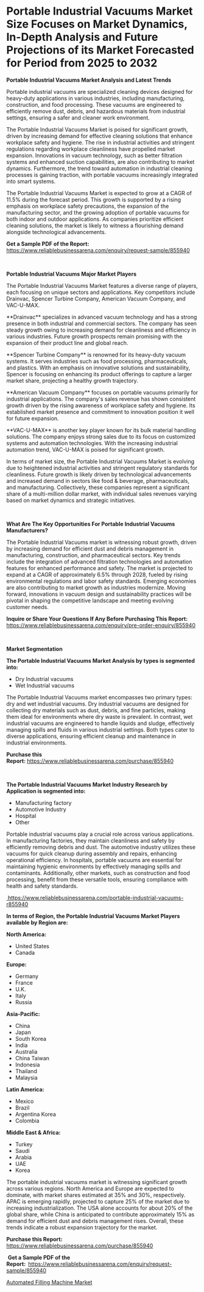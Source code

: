<p><h1>Portable Industrial Vacuums Market Size Focuses on Market Dynamics, In-Depth Analysis and Future Projections of its Market Forecasted for Period from 2025 to 2032</h1></p><p><strong>Portable Industrial Vacuums Market Analysis and Latest Trends</strong></p>
<p><p>Portable industrial vacuums are specialized cleaning devices designed for heavy-duty applications in various industries, including manufacturing, construction, and food processing. These vacuums are engineered to efficiently remove dust, debris, and hazardous materials from industrial settings, ensuring a safer and cleaner work environment.</p><p>The Portable Industrial Vacuums Market is poised for significant growth, driven by increasing demand for effective cleaning solutions that enhance workplace safety and hygiene. The rise in industrial activities and stringent regulations regarding workplace cleanliness have propelled market expansion. Innovations in vacuum technology, such as better filtration systems and enhanced suction capabilities, are also contributing to market dynamics. Furthermore, the trend toward automation in industrial cleaning processes is gaining traction, with portable vacuums increasingly integrated into smart systems.</p><p>The Portable Industrial Vacuums Market is expected to grow at a CAGR of 11.5% during the forecast period. This growth is supported by a rising emphasis on workplace safety precautions, the expansion of the manufacturing sector, and the growing adoption of portable vacuums for both indoor and outdoor applications. As companies prioritize efficient cleaning solutions, the market is likely to witness a flourishing demand alongside technological advancements.</p></p>
<p><strong>Get a Sample PDF of the Report:&nbsp;</strong> <a href="https://www.reliablebusinessarena.com/enquiry/request-sample/855940?utm_campaign=2279&utm_medium=2&utm_source=Github&utm_content=ia&utm_term=20022025&utm_id=portable-industrial-vacuums">https://www.reliablebusinessarena.com/enquiry/request-sample/855940</a></p>
<p>&nbsp;</p>
<p><strong>Portable Industrial Vacuums Major Market Players</strong></p>
<p><p>The Portable Industrial Vacuums Market features a diverse range of players, each focusing on unique sectors and applications. Key competitors include Drainvac, Spencer Turbine Company, American Vacuum Company, and VAC-U-MAX. </p><p>**Drainvac** specializes in advanced vacuum technology and has a strong presence in both industrial and commercial sectors. The company has seen steady growth owing to increasing demand for cleanliness and efficiency in various industries. Future growth prospects remain promising with the expansion of their product line and global reach.</p><p>**Spencer Turbine Company** is renowned for its heavy-duty vacuum systems. It serves industries such as food processing, pharmaceuticals, and plastics. With an emphasis on innovative solutions and sustainability, Spencer is focusing on enhancing its product offerings to capture a larger market share, projecting a healthy growth trajectory.</p><p>**American Vacuum Company** focuses on portable vacuums primarily for industrial applications. The company's sales revenue has shown consistent growth driven by the rising awareness of workplace safety and hygiene. Its established market presence and commitment to innovation position it well for future expansion.</p><p>**VAC-U-MAX** is another key player known for its bulk material handling solutions. The company enjoys strong sales due to its focus on customized systems and automation technologies. With the increasing industrial automation trend, VAC-U-MAX is poised for significant growth.</p><p>In terms of market size, the Portable Industrial Vacuums Market is evolving due to heightened industrial activities and stringent regulatory standards for cleanliness. Future growth is likely driven by technological advancements and increased demand in sectors like food & beverage, pharmaceuticals, and manufacturing. Collectively, these companies represent a significant share of a multi-million dollar market, with individual sales revenues varying based on market dynamics and strategic initiatives.</p></p>
<p>&nbsp;</p>
<p><strong>What Are The Key Opportunities For Portable Industrial Vacuums Manufacturers?</strong></p>
<p><p>The Portable Industrial Vacuums market is witnessing robust growth, driven by increasing demand for efficient dust and debris management in manufacturing, construction, and pharmaceutical sectors. Key trends include the integration of advanced filtration technologies and automation features for enhanced performance and safety. The market is projected to expand at a CAGR of approximately 6.5% through 2028, fueled by rising environmental regulations and labor safety standards. Emerging economies are also contributing to market growth as industries modernize. Moving forward, innovations in vacuum design and sustainability practices will be pivotal in shaping the competitive landscape and meeting evolving customer needs.</p></p>
<p><strong>Inquire or Share Your Questions If Any Before Purchasing This Report:</strong> <a href="https://www.reliablebusinessarena.com/enquiry/pre-order-enquiry/855940?utm_campaign=2279&utm_medium=2&utm_source=Github&utm_content=ia&utm_term=20022025&utm_id=portable-industrial-vacuums">https://www.reliablebusinessarena.com/enquiry/pre-order-enquiry/855940</a></p>
<p>&nbsp;</p>
<p><strong>Market Segmentation</strong></p>
<p><strong>The Portable Industrial Vacuums Market Analysis by types is segmented into:</strong></p>
<p><ul><li>Dry Industrial vacuums</li><li>Wet Industrial vacuums</li></ul></p>
<p><p>The Portable Industrial Vacuums market encompasses two primary types: dry and wet industrial vacuums. Dry industrial vacuums are designed for collecting dry materials such as dust, debris, and fine particles, making them ideal for environments where dry waste is prevalent. In contrast, wet industrial vacuums are engineered to handle liquids and sludge, effectively managing spills and fluids in various industrial settings. Both types cater to diverse applications, ensuring efficient cleanup and maintenance in industrial environments.</p></p>
<p><strong>Purchase this Report:&nbsp;</strong><a href="https://www.reliablebusinessarena.com/purchase/855940?utm_campaign=2279&utm_medium=2&utm_source=Github&utm_content=ia&utm_term=20022025&utm_id=portable-industrial-vacuums">https://www.reliablebusinessarena.com/purchase/855940</a></p>
<p>&nbsp;</p>
<p><strong>The Portable Industrial Vacuums Market Industry Research by Application is segmented into:</strong></p>
<p><ul><li>Manufacturing factory</li><li>Automotive Industry</li><li>Hospital</li><li>Other</li></ul></p>
<p><p>Portable industrial vacuums play a crucial role across various applications. In manufacturing factories, they maintain cleanliness and safety by efficiently removing debris and dust. The automotive industry utilizes these vacuums for quick cleanup during assembly and repairs, enhancing operational efficiency. In hospitals, portable vacuums are essential for maintaining hygienic environments by effectively managing spills and contaminants. Additionally, other markets, such as construction and food processing, benefit from these versatile tools, ensuring compliance with health and safety standards.</p></p>
<p><a href="https://www.reliablebusinessarena.com/portable-industrial-vacuums-r855940?utm_campaign=2279&utm_medium=2&utm_source=Github&utm_content=ia&utm_term=20022025&utm_id=portable-industrial-vacuums">&nbsp;https://www.reliablebusinessarena.com/portable-industrial-vacuums-r855940</a></p>
<p><strong>In terms of Region, the Portable Industrial Vacuums Market Players available by Region are:</strong></p>
<p>
    <p> <strong> North America: </strong>
        <ul>
            <li>United States</li>
            <li>Canada</li>
        </ul>
        </p> 
    <p> <strong> Europe: </strong>
        <ul>
            <li>Germany</li>
            <li>France</li>
            <li>U.K.</li>
            <li>Italy</li>
            <li>Russia</li>
        </ul>
        </p> 
    <p> <strong> Asia-Pacific: </strong>
        <ul>
            <li>China</li>
            <li>Japan</li>
            <li>South Korea</li>
            <li>India</li>
            <li>Australia</li>
            <li>China Taiwan</li>
            <li>Indonesia</li>
            <li>Thailand</li>
            <li>Malaysia</li>
        </ul>
        </p> 
    <p> <strong> Latin America: </strong>
        <ul>
            <li>Mexico</li>
            <li>Brazil</li>
            <li>Argentina Korea</li>
            <li>Colombia</li>
        </ul>
        </p> 
    <p> <strong> Middle East & Africa: </strong>
        <ul>
            <li>Turkey</li>
            <li>Saudi</li>
            <li>Arabia</li>
            <li>UAE</li>
            <li>Korea</li>
        </ul>
    </p>
    </p>
<p><p>The portable industrial vacuums market is witnessing significant growth across various regions. North America and Europe are expected to dominate, with market shares estimated at 35% and 30%, respectively. APAC is emerging rapidly, projected to capture 25% of the market due to increasing industrialization. The USA alone accounts for about 20% of the global share, while China is anticipated to contribute approximately 15% as demand for efficient dust and debris management rises. Overall, these trends indicate a robust expansion trajectory for the market.</p></p>
<p><strong>Purchase this Report: </strong><a href="https://www.reliablebusinessarena.com/purchase/855940?utm_campaign=2279&utm_medium=2&utm_source=Github&utm_content=ia&utm_term=20022025&utm_id=portable-industrial-vacuums">https://www.reliablebusinessarena.com/purchase/855940</a></p>
<p>&nbsp;<strong>Get a Sample PDF of the Report:&nbsp;&nbsp;</strong><a href="https://www.reliablebusinessarena.com/enquiry/request-sample/855940?utm_campaign=2279&utm_medium=2&utm_source=Github&utm_content=ia&utm_term=20022025&utm_id=portable-industrial-vacuums">https://www.reliablebusinessarena.com/enquiry/request-sample/855940</a></p>
<p><strong></strong></p>
<p><p><a href="https://github.com/mayabungard8092/Market-Research-Report-List-1/blob/main/automated-filling-machine-market.md?utm_campaign=2279&utm_medium=2&utm_source=Github&utm_content=ia&utm_term=20022025&utm_id=portable-industrial-vacuums">Automated Filling Machine Market</a></p></p>